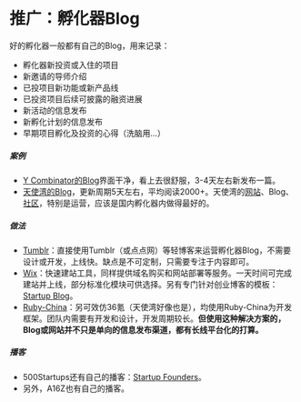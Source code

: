 # 推广：孵化器Blog

好的孵化器一般都有自己的Blog，用来记录：

- 孵化器新投资或入住的项目
- 新邀请的导师介绍
- 已投项目新功能或新产品线
- 已投资项目后续可披露的融资进展
- 新活动的信息发布
- 新孵化计划的信息发布
- 早期项目孵化及投资的心得（洗脑用...）

##### 案例
- [Y Combinator的Blog](http://blog.ycombinator.com/)界面干净，看上去很舒服，3-4天左右新发布一篇。
- [天使湾的Blog](http://www.tisiwi.com/blog/)，更新周期5天左右，平均阅读2000+。天使湾的[网站](http://tisiwi.com/)、Blog、[社区](http://tea.tisiwi.com/)，特别是运营，应该是国内孵化器内做得最好的。

##### 做法
- [Tumblr](https://www.tumblr.com)：直接使用Tumblr（或点点网）等轻博客来运营孵化器Blog，不需要设计或开发，上线快。缺点是不可定制，只需要专注于内容即可。
- [Wix](wix.com)：快速建站工具，同样提供域名购买和网站部署等服务。一天时间可完成建站并上线，部分标准化模块可供选择。另有专门针对创业博客的模板：[Startup Blog](http://www.wix.com/website-template/view/html/1353?originUrl=http%3A%2F%2Fwww.wix.com%2Fwebsite%2Ftemplates%2Fhtml%2Fblog%2Fbusiness%2F1&bookName=create-master-sort-310314&galleryDocIndex=3&category=blog)。
- [Ruby-China](https://github.com/ruby-china/ruby-china)：另可效仿36氪（天使湾好像也是），均使用Ruby-China为开发框架。团队内需要有开发和设计，开发周期较长。**但使用这种解决方案的，Blog或网站并不只是单向的信息发布渠道，都有长线平台化的打算。**

##### 播客
- 500Startups还有自己的播客：[Startup Founders](https://itunes.apple.com/us/podcast/startup-founders-podcast/id631210870?mt=2)。
- 另外，A16Z也有自己的播客。
